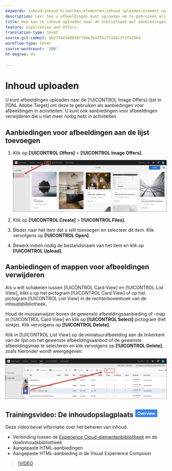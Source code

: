 ```yaml
---
keywords: inhoud;inhoud bijwerken;elementen;inhoud uploaden;element uploaden
description: Leer hoe u afbeeldingen kunt uploaden om te gebruiken als afbeeldingsaanbiedingen in Adobe Target.
title: Hoe kan ik inhoud uploaden naar de bibliotheek met aanbiedingen?
feature: Experiences and Offers
translation-type: tm+mt
source-git-commit: bb27f6e540998f7dbe7642551f7a5013f2fd25b4
workflow-type: tm+mt
source-wordcount: '209'
ht-degree: 0%

---
```



# Inhoud uploaden

U kunt afbeeldingen uploaden naar de [!UICONTROL Image Offers]-lijst in [!DNL Adobe Target] om deze te gebruiken als aanbiedingen voor afbeeldingen in activiteiten. U kunt ook aanbiedingen voor afbeeldingen verwijderen die u niet meer nodig hebt in activiteiten.

## Aanbiedingen voor afbeeldingen aan de lijst toevoegen

1. Klik op **[!UICONTROL Offers]** > **[!UICONTROL Image Offers]**.

   ![Aanbiedingen > Afbeeldingsaanbiedingen](/help/c-experiences/c-manage-content/assets/image-offers-tab.png)

1. Klik op **[!UICONTROL Create]** > **[!UICONTROL Files]**.
1. Blader naar het item dat u wilt toevoegen en selecteer dit item. Klik vervolgens op **[!UICONTROL Open]**.
1. Bewerk indien nodig de bestandsnaam van het item en klik op **[!UICONTROL Upload]**.

## Aanbiedingen of mappen voor afbeeldingen verwijderen

Als u wilt schakelen tussen [!UICONTROL Card View] en [!UICONTROL List View], klikt u op het pictogram [!UICONTROL Card View] of op het pictogram [!UICONTROL List View] in de rechterbovenhoek van de inhoudsbibliotheek.

Houd de muisaanwijzer boven de gewenste afbeeldingsaanbieding of -map in [!UICONTROL Card View] en klik op **[!UICONTROL Select]** pictogram (het vinkje). Klik vervolgens op **[!UICONTROL Delete]**.

Klik in [!UICONTROL List View] op de miniatuurafbeelding aan de linkerkant van de lijst om het gewenste afbeeldingsaanbod of de gewenste afbeeldingsmap te selecteren en klik vervolgens op **[!UICONTROL Delete]**, zoals hieronder wordt weergegeven:

![Geselecteerd item verwijderen](/help/c-experiences/c-manage-content/assets/delete-image-offer.png)

## Trainingsvideo: De inhoudopslagplaats ![Overzichtsbadge](/help/assets/overview.png)

Deze video bevat informatie over het beheren van inhoud.

* Verbinding tussen de [Experience Cloud-elementenbibliotheek](https://experienceleague.adobe.com/docs/core-services/interface/assets/creative-cloud.html) en de doelinhoudsbibliotheek
* Aangepaste HTML-aanbiedingen
* Aangepaste HTML-aanbieding in de Visual Experience Composer

>[!VIDEO](https://video.tv.adobe.com/v/17387)